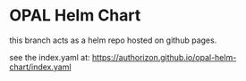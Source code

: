 # OPAL Helm Chart

this branch acts as a helm repo hosted on github pages.

see the index.yaml at: https://authorizon.github.io/opal-helm-chart/index.yaml
